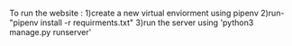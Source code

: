 To run the website :
1)create a new virtual enviorment using pipenv
2)run-"pipenv install -r requirments.txt"
3)run the server using 'python3 manage.py runserver'
